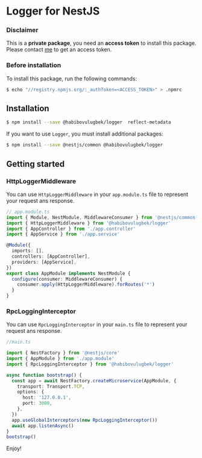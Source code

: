 # Logger for NestJS

### Disclaimer

This is a **private package**, you need an **access token** to install this package. Please contact
[me](https://t.me/iaxel) to get an access token.

### Before installation

To install this package, run the following commands:

```bash
$ echo "//registry.npmjs.org/:_authToken=<ACCESS_TOKEN>" > .npmrc
```

## Installation

```bash
$ npm install --save @habibovulugbek/logger  reflect-metadata
```

If you want to use `Logger`, you must install additional packages:

```bash
$ npm install --save @nestjs/common @habibovulugbek/logger
```

## Getting started

### HttpLoggerMiddleware

You can use `HttpLoggerMiddleware` in your `app.module.ts` file to represent your request ans response.

```ts
// app.module.ts
import { Module, NestModule, MiddlewareConsumer } from '@nestjs/common'
import { HttpLoggerMiddleware } from '@habibovulugbek/logger'
import { AppController } from './app.controller'
import { AppService } from './app.service'

@Module({
  imports: [],
  controllers: [AppController],
  providers: [AppService],
})
export class AppModule implements NestModule {
  configure(consumer: MiddlewareConsumer) {
    consumer.apply(HttpLoggerMiddleware).forRoutes('*')
  }
}
```

### RpcLoggingInterceptor

You can use `RpcLoggingInterceptor` in your `main.ts` file to represent your request ans response.

```ts
//main.ts

import { NestFactory } from '@nestjs/core'
import { AppModule } from './app.module'
import { RpcLoggingInterceptor } from '@habibovulugbek/logger'

async function bootstrap() {
  const app = await NestFactory.createMicroservice(AppModule, {
    transport: Transport.TCP,
    options: {
      host: '127.0.0.1',
      port: 3000,
    },
  })
  app.useGlobalInterceptors(new RpcLoggingInterceptor())
  await app.listenAsync()
}
bootstrap()
```

Enjoy!
